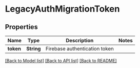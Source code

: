 # LegacyAuthMigrationToken

## Properties
Name | Type | Description | Notes
------------ | ------------- | ------------- | -------------
**token** | **String** | Firebase authentication token | 

[[Back to Model list]](../README.md#documentation-for-models) [[Back to API list]](../README.md#documentation-for-api-endpoints) [[Back to README]](../README.md)


